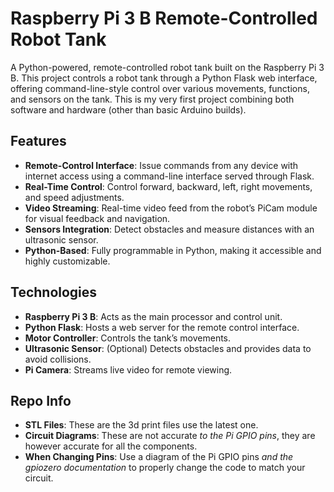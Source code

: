 # Raspberry Pi 3 B Remote-Controlled Robot Tank

A Python-powered, remote-controlled robot tank built on the Raspberry Pi 3 B. This project controls a robot tank through a Python Flask web interface, offering command-line-style control over various movements, functions, and sensors on the tank. This is my very first project combining both software and hardware (other than basic Arduino builds).

## Features

- **Remote-Control Interface**: Issue commands from any device with internet access using a command-line interface served through Flask.
- **Real-Time Control**: Control forward, backward, left, right movements, and speed adjustments.
- **Video Streaming**: Real-time video feed from the robot’s PiCam module for visual feedback and navigation.
- **Sensors Integration**: Detect obstacles and measure distances with an ultrasonic sensor.
- **Python-Based**: Fully programmable in Python, making it accessible and highly customizable.

## Technologies

- **Raspberry Pi 3 B**: Acts as the main processor and control unit.
- **Python Flask**: Hosts a web server for the remote control interface.
- **Motor Controller**: Controls the tank’s movements.
- **Ultrasonic Sensor**: (Optional) Detects obstacles and provides data to avoid collisions.
- **Pi Camera**: Streams live video for remote viewing.

## Repo Info

- **STL Files**: These are the 3d print files use the latest one.
- **Circuit Diagrams**: These are not accurate _to the Pi GPIO pins_, they are however accurate for all the components.
- **When Changing Pins**: Use a diagram of the Pi GPIO pins _and the gpiozero documentation_ to properly change the code to match your circuit.
